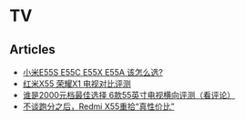 # TV

## Articles
* [小米E55S E55C E55X E55A 该怎么选?](https://www.zhihu.com/question/375175917)
* [红米X55 荣耀X1 电视对比评测](https://www.bilibili.com/video/BV1MD4y1Q7VJ)
* [谁是2000元档最佳选择 6款55英寸电视横向评测（看评论）](https://www.bilibili.com/video/BV1tf4y1Q7a2)
* [不谈跑分之后，Redmi X55重拾“真性价比”](https://baijiahao.baidu.com/s?id=1676048167487434216)
